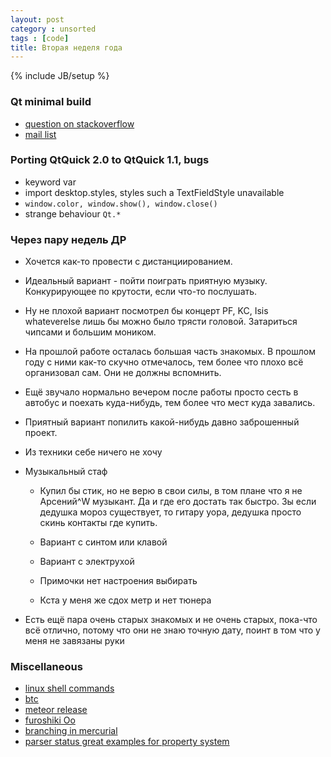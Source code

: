 ```yaml
---
layout: post
category : unsorted
tags : [code]
title: Вторая неделя года
---
```

{% include JB/setup %}

### Qt minimal build
- [question on stackoverflow](http://stackoverflow.com/questions/450455/minimal-qt-executable-size)
- [mail list](http://lists.trolltech.com/qt-interest/2007-08/thread00675-0.html)

### Porting QtQuick 2.0 to QtQuick 1.1, bugs
- keyword var
- import desktop.styles, styles such a TextFieldStyle unavailable
- `window.color, window.show(), window.close()`
- strange behaviour `Qt.*`

### Через пару недель ДР

* Хочется как-то провести с дистанциированием.

* Идеальный вариант - пойти поиграть приятную музыку. Конкурирующее по крутости, если что-то послушать.

* Ну не плохой вариант посмотрел бы концерт PF, KC, Isis whateverelse лишь бы можно было трясти головой. Затариться чипсами и большим моником.

* На прошлой работе осталась большая часть знакомых. В прошлом году с ними как-то скучно отмечалось, тем более что плохо всё организовал сам. Они не должны вспомнить.

* Ещё звучало нормально вечером после работы просто сесть в автобус и поехать куда-нибудь, тем более что мест куда завались.

* Приятный вариант попилить какой-нибудь давно заброшенный проект.

* Из техники себе ничего не хочу

* Музыкальный стаф

    - Купил бы стик, но не верю в свои силы, в том плане что я не Арсений^W музыкант. Да и где его достать так быстро. Зы если дедушка мороз существует, то гитару уора, дедушка просто скинь контакты где купить.

    - Вариант с синтом или клавой

    - Вариант с электрухой

    - Примочки нет настроения выбирать

    - Кста у меня же сдох метр и нет тюнера

* Есть ещё пара очень старых знакомых и не очень старых, пока-что всё отлично, потому что они не знаю точную дату, поинт в том что у меня не завязаны руки


### Miscellaneous
- [linux shell commands](http://clippy.in/b/YJLM9W)
- [btc](http://techcrunch.com/2013/01/07/bitpay-banks-500k-in-angel-investment-to-become-paypal-for-bitcoin-already-has-2100-businesses-on-board/)
- [meteor release](http://meteor.com/blog/2012/01/07/meteor-053-deployment-settings-minimongo-spark-accounts)
- [furoshiki Oo](http://en.wikipedia.org/wiki/Furoshiki)
- [branching in mercurial](http://stevelosh.com/blog/2009/08/a-guide-to-branching-in-mercurial/)
- [parser status great examples for property system](http://doc-snapshot.qt-project.org/5.0/qtqml/qqmlparserstatus.html)
